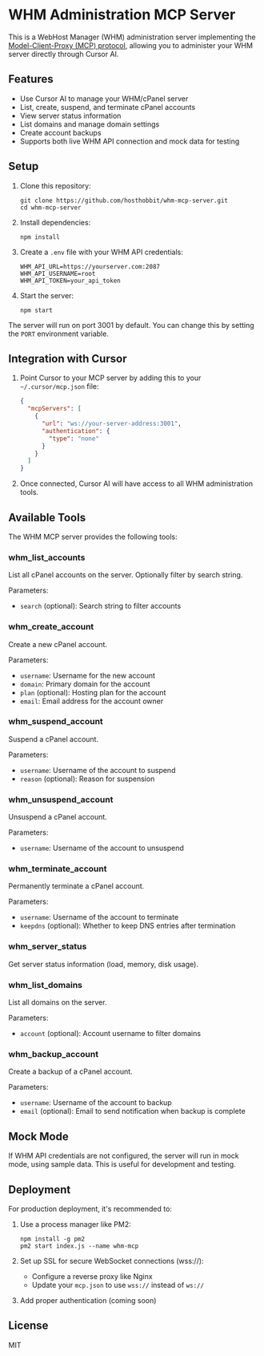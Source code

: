 # WHM Administration MCP Server

This is a WebHost Manager (WHM) administration server implementing the [Model-Client-Proxy (MCP) protocol](https://github.com/cursor-ai/model-client-proxy-protocol), allowing you to administer your WHM server directly through Cursor AI.

## Features

- Use Cursor AI to manage your WHM/cPanel server
- List, create, suspend, and terminate cPanel accounts
- View server status information
- List domains and manage domain settings
- Create account backups
- Supports both live WHM API connection and mock data for testing

## Setup

1. Clone this repository:
   ```
   git clone https://github.com/hosthobbit/whm-mcp-server.git
   cd whm-mcp-server
   ```

2. Install dependencies:
   ```
   npm install
   ```

3. Create a `.env` file with your WHM API credentials:
   ```
   WHM_API_URL=https://yourserver.com:2087
   WHM_API_USERNAME=root
   WHM_API_TOKEN=your_api_token
   ```

4. Start the server:
   ```
   npm start
   ```

The server will run on port 3001 by default. You can change this by setting the `PORT` environment variable.

## Integration with Cursor

1. Point Cursor to your MCP server by adding this to your `~/.cursor/mcp.json` file:
   ```json
   {
     "mcpServers": [
       {
         "url": "ws://your-server-address:3001",
         "authentication": {
           "type": "none"
         }
       }
     ]
   }
   ```

2. Once connected, Cursor AI will have access to all WHM administration tools.

## Available Tools

The WHM MCP server provides the following tools:

### whm_list_accounts
List all cPanel accounts on the server. Optionally filter by search string.

Parameters:
- `search` (optional): Search string to filter accounts

### whm_create_account
Create a new cPanel account.

Parameters:
- `username`: Username for the new account
- `domain`: Primary domain for the account
- `plan` (optional): Hosting plan for the account
- `email`: Email address for the account owner

### whm_suspend_account
Suspend a cPanel account.

Parameters:
- `username`: Username of the account to suspend
- `reason` (optional): Reason for suspension

### whm_unsuspend_account
Unsuspend a cPanel account.

Parameters:
- `username`: Username of the account to unsuspend

### whm_terminate_account
Permanently terminate a cPanel account.

Parameters:
- `username`: Username of the account to terminate
- `keepdns` (optional): Whether to keep DNS entries after termination

### whm_server_status
Get server status information (load, memory, disk usage).

### whm_list_domains
List all domains on the server.

Parameters:
- `account` (optional): Account username to filter domains

### whm_backup_account
Create a backup of a cPanel account.

Parameters:
- `username`: Username of the account to backup
- `email` (optional): Email to send notification when backup is complete

## Mock Mode

If WHM API credentials are not configured, the server will run in mock mode, using sample data. This is useful for development and testing.

## Deployment

For production deployment, it's recommended to:

1. Use a process manager like PM2:
   ```
   npm install -g pm2
   pm2 start index.js --name whm-mcp
   ```

2. Set up SSL for secure WebSocket connections (wss://):
   - Configure a reverse proxy like Nginx
   - Update your `mcp.json` to use `wss://` instead of `ws://`

3. Add proper authentication (coming soon)

## License

MIT